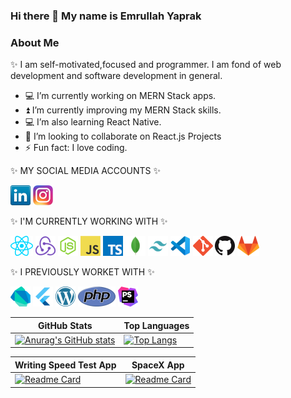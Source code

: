 ### Hi there 👋 My name is Emrullah Yaprak

### About Me
✨ I am self-motivated,focused and programmer. I am fond of web development and software development in general.

- 💻 I’m currently working on MERN Stack apps.
- ⏫ I’m currently improving my MERN Stack skills.
- 💻 I’m also learning React Native.
- 👯 I’m looking to collaborate on React.js Projects
- ⚡ Fun fact: I love coding.

✨ MY SOCIAL MEDIA ACCOUNTS ✨

![linkedin](/icons/linkedin.png)
![instagram](/icons/instagram.png)

✨ I'M CURRENTLY WORKING WITH ✨

![react](/icons/react.png)
![redux](/icons/redux.png)
![nodejs](/icons/nodejs.png)
![javascript](/icons/javascript.png)
![typescript](/icons/typescript.png)
![mongodb](/icons/mongo.png)
![tailwindcss](/icons/tailwindcss.png)
![vscode](/icons/vscode.png)
![git](/icons/git.png)
![github](/icons/github.png)
![gitlab](/icons/gitlab.png)

✨ I PREVIOUSLY WORKET WITH ✨

![dartlang](/icons/dartlang.png)
![flutter](/icons/flutter.png)
![wordpress](/icons/wordpress.png)
![php](/icons/php.png)
![phpstorm](/icons/phpstorm.png)


| GitHub Stats  | Top Languages |
| ------------- | ------------- |
| [![Anurag's GitHub stats](https://github-readme-stats.vercel.app/api?username=eyaprak&show_icons=true&theme=radical)](https://github.com/eyaprak/github-readme-stats)  | [![Top Langs](https://github-readme-stats.vercel.app/api/top-langs/?username=eyaprak&layout=compact&show_icons=true&theme=radical)](https://github.com/eyaprak/github-readme-stats)|

| Writing Speed Test App  | SpaceX App |
| ------------- | ------------- |
| [![Readme Card](https://github-readme-stats.vercel.app/api/pin/?username=eyaprak&repo=writing-speed&theme=radical)](https://github.com/eyaprak/writing-speed)  | [![Readme Card](https://github-readme-stats.vercel.app/api/pin/?username=eyaprak&repo=graphql-spacex&theme=radical)](https://github.com/eyaprak/graphql-spacex)|

